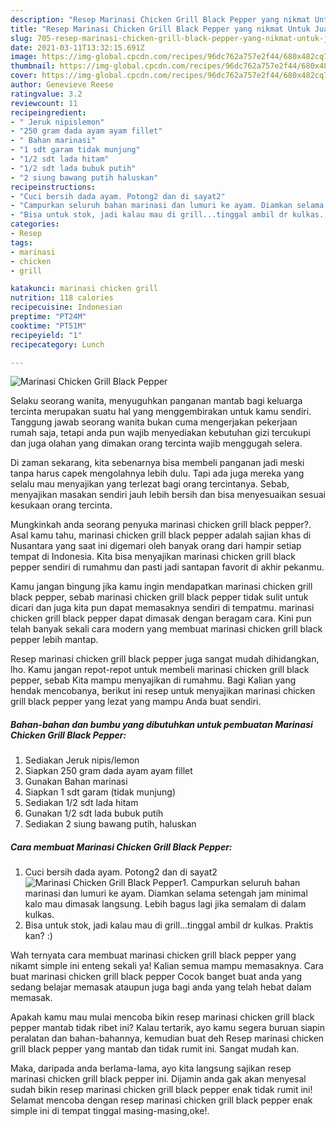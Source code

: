 ```yaml
---
description: "Resep Marinasi Chicken Grill Black Pepper yang nikmat Untuk Jualan"
title: "Resep Marinasi Chicken Grill Black Pepper yang nikmat Untuk Jualan"
slug: 705-resep-marinasi-chicken-grill-black-pepper-yang-nikmat-untuk-jualan
date: 2021-03-11T13:32:15.691Z
image: https://img-global.cpcdn.com/recipes/96dc762a757e2f44/680x482cq70/marinasi-chicken-grill-black-pepper-foto-resep-utama.jpg
thumbnail: https://img-global.cpcdn.com/recipes/96dc762a757e2f44/680x482cq70/marinasi-chicken-grill-black-pepper-foto-resep-utama.jpg
cover: https://img-global.cpcdn.com/recipes/96dc762a757e2f44/680x482cq70/marinasi-chicken-grill-black-pepper-foto-resep-utama.jpg
author: Genevieve Reese
ratingvalue: 3.2
reviewcount: 11
recipeingredient:
- " Jeruk nipislemon"
- "250 gram dada ayam ayam fillet"
- " Bahan marinasi"
- "1 sdt garam tidak munjung"
- "1/2 sdt lada hitam"
- "1/2 sdt lada bubuk putih"
- "2 siung bawang putih haluskan"
recipeinstructions:
- "Cuci bersih dada ayam. Potong2 dan di sayat2"
- "Campurkan seluruh bahan marinasi dan lumuri ke ayam. Diamkan selama setengah jam minimal kalo mau dimasak langsung. Lebih bagus lagi jika semalam di dalam kulkas."
- "Bisa untuk stok, jadi kalau mau di grill...tinggal ambil dr kulkas. Praktis kan? :)"
categories:
- Resep
tags:
- marinasi
- chicken
- grill

katakunci: marinasi chicken grill 
nutrition: 118 calories
recipecuisine: Indonesian
preptime: "PT24M"
cooktime: "PT51M"
recipeyield: "1"
recipecategory: Lunch

---
```



![Marinasi Chicken Grill Black Pepper](https://img-global.cpcdn.com/recipes/96dc762a757e2f44/680x482cq70/marinasi-chicken-grill-black-pepper-foto-resep-utama.jpg)

Selaku seorang wanita, menyuguhkan panganan mantab bagi keluarga tercinta merupakan suatu hal yang menggembirakan untuk kamu sendiri. Tanggung jawab seorang  wanita bukan cuma mengerjakan pekerjaan rumah saja, tetapi anda pun wajib menyediakan kebutuhan gizi tercukupi dan juga olahan yang dimakan orang tercinta wajib menggugah selera.

Di zaman  sekarang, kita sebenarnya bisa membeli panganan jadi meski tanpa harus capek mengolahnya lebih dulu. Tapi ada juga mereka yang selalu mau menyajikan yang terlezat bagi orang tercintanya. Sebab, menyajikan masakan sendiri jauh lebih bersih dan bisa menyesuaikan sesuai kesukaan orang tercinta. 



Mungkinkah anda seorang penyuka marinasi chicken grill black pepper?. Asal kamu tahu, marinasi chicken grill black pepper adalah sajian khas di Nusantara yang saat ini digemari oleh banyak orang dari hampir setiap tempat di Indonesia. Kita bisa menyajikan marinasi chicken grill black pepper sendiri di rumahmu dan pasti jadi santapan favorit di akhir pekanmu.

Kamu jangan bingung jika kamu ingin mendapatkan marinasi chicken grill black pepper, sebab marinasi chicken grill black pepper tidak sulit untuk dicari dan juga kita pun dapat memasaknya sendiri di tempatmu. marinasi chicken grill black pepper dapat dimasak dengan beragam cara. Kini pun telah banyak sekali cara modern yang membuat marinasi chicken grill black pepper lebih mantap.

Resep marinasi chicken grill black pepper juga sangat mudah dihidangkan, lho. Kamu jangan repot-repot untuk membeli marinasi chicken grill black pepper, sebab Kita mampu menyajikan di rumahmu. Bagi Kalian yang hendak mencobanya, berikut ini resep untuk menyajikan marinasi chicken grill black pepper yang lezat yang mampu Anda buat sendiri.

<!--inarticleads1-->

##### Bahan-bahan dan bumbu yang dibutuhkan untuk pembuatan Marinasi Chicken Grill Black Pepper:

1. Sediakan  Jeruk nipis/lemon
1. Siapkan 250 gram dada ayam ayam fillet
1. Gunakan  Bahan marinasi
1. Siapkan 1 sdt garam (tidak munjung)
1. Sediakan 1/2 sdt lada hitam
1. Gunakan 1/2 sdt lada bubuk putih
1. Sediakan 2 siung bawang putih, haluskan




<!--inarticleads2-->

##### Cara membuat Marinasi Chicken Grill Black Pepper:

1. Cuci bersih dada ayam. Potong2 dan di sayat2
<img src="https://img-global.cpcdn.com/steps/fe47197848ba4563/160x128cq70/marinasi-chicken-grill-black-pepper-langkah-memasak-1-foto.jpg" alt="Marinasi Chicken Grill Black Pepper">1. Campurkan seluruh bahan marinasi dan lumuri ke ayam. Diamkan selama setengah jam minimal kalo mau dimasak langsung. Lebih bagus lagi jika semalam di dalam kulkas.
1. Bisa untuk stok, jadi kalau mau di grill...tinggal ambil dr kulkas. Praktis kan? :)




Wah ternyata cara membuat marinasi chicken grill black pepper yang nikamt simple ini enteng sekali ya! Kalian semua mampu memasaknya. Cara buat marinasi chicken grill black pepper Cocok banget buat anda yang sedang belajar memasak ataupun juga bagi anda yang telah hebat dalam memasak.

Apakah kamu mau mulai mencoba bikin resep marinasi chicken grill black pepper mantab tidak ribet ini? Kalau tertarik, ayo kamu segera buruan siapin peralatan dan bahan-bahannya, kemudian buat deh Resep marinasi chicken grill black pepper yang mantab dan tidak rumit ini. Sangat mudah kan. 

Maka, daripada anda berlama-lama, ayo kita langsung sajikan resep marinasi chicken grill black pepper ini. Dijamin anda gak akan menyesal sudah bikin resep marinasi chicken grill black pepper enak tidak rumit ini! Selamat mencoba dengan resep marinasi chicken grill black pepper enak simple ini di tempat tinggal masing-masing,oke!.


